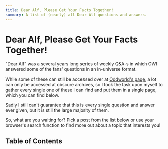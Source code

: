 ```yaml
---
title: Dear Alf, Please Get Your Facts Together!
summary: A list of (nearly) all Dear Alf questions and answers.
---
```


# Dear Alf, Please Get Your Facts Together!

"Dear Alf" was a several years long series of weekly Q&A-s in which
OWI answered some of the fans' questions in an in-universe format.

While some of these can still be accessed over at [Oddworld's
page](https://oddworld.com), a lot can only be accessed at obscure
archives, so I took the task upon myself to gather every single one of
these I can find and put them in a single page, which you can find
below.

Sadly I still can't guarantee that this is every single question and
answer ever given, but it is still the large majority of them.

So, what are you waiting for? Pick a post from the list below or use your
browser's search function to find more out about a topic that interests you!

<h2><a id="toc"></a>Table of Contents</h2>

<div id="root">
</div>

<style>
#root {
    display: flex;
    flex-direction: row;
    flex-wrap: wrap;
    width: 70%;
    margin: 1rem auto;
    margin-top: 4rem;
}

#root div {
    padding-top: 1rem;
    padding-left: 3rem;
    padding-right: 3rem;
    margin-bottom: 2rem;
    background: #d2d2d2;
    box-shadow: 0 2px 4px 0 rgba(0, 0, 0, 0.2), 0 6px 20px 0 rgba(0, 0, 0, 0.2);
}

#root div div {
    padding-left: 2rem;
    padding-right: 2rem;
    padding-top: 1rem;
    padding-bottom: 1rem;
}
</style>
<script src="/assets/js/main.js"></script>
